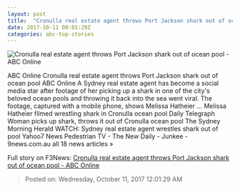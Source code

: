 ```yaml
---
layout: post
title:  "Cronulla real estate agent throws Port Jackson shark out of ocean pool - ABC Online"
date: 2017-10-11 00:01:29Z
categories: abc-top-stories
---
```


![Cronulla real estate agent throws Port Jackson shark out of ocean pool - ABC Online](http://www.abc.net.au/news/image/9037756-1x1-700x700.jpg)

ABC Online Cronulla real estate agent throws Port Jackson shark out of ocean pool ABC Online A Sydney real estate agent has become a social media star after footage of her picking up a shark in one of the city's beloved ocean pools and throwing it back into the sea went viral. The footage, captured with a mobile phone, shows Melissa Hatheier ... Melissa Hatheier filmed wrestling shark in Cronulla ocean pool Daily Telegraph Woman picks up shark, throws it out of Cronulla ocean pool The Sydney Morning Herald WATCH: Sydney real estate agent wrestles shark out of pool Yahoo7 News Pedestrian TV - The New Daily - Junkee - 9news.com.au all 18 news articles »


Full story on F3News: [Cronulla real estate agent throws Port Jackson shark out of ocean pool - ABC Online](http://www.f3nws.com/n/ytGAbG)

> Posted on: Wednesday, October 11, 2017 12:01:29 AM
